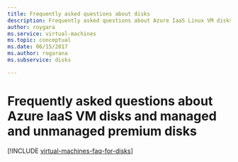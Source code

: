 ```yaml
---
title: Frequently asked questions about disks
description: Frequently asked questions about Azure IaaS Linux VM disks and premium disks (managed and unmanaged)
author: roygara
ms.service: virtual-machines
ms.topic: conceptual
ms.date: 06/15/2017
ms.author: rogarana
ms.subservice: disks

---
```

# Frequently asked questions about Azure IaaS VM disks and managed and unmanaged premium disks
[!INCLUDE [virtual-machines-faq-for-disks](../../../includes/virtual-machines-faq-for-disks.md)]